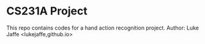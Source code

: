 # CS231A Project
This repo contains codes for a hand action recognition project.
Author: Luke Jaffe <lukejaffe,github.io>
